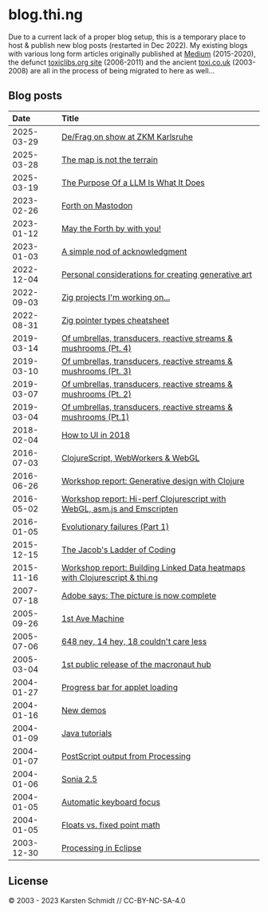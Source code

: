 # blog.thi.ng

Due to a current lack of a proper blog setup, this is a temporary place to host
& publish new blog posts (restarted in Dec 2022). My existing blogs with various
long form articles originally published at [Medium](https://medium.com/@thi.ng)
(2015-2020), the defunct [toxiclibs.org
site](https://github.com/postspectacular/toxiclibs) (2006-2011) and the ancient
[toxi.co.uk](http://toxi.co.uk/blog/) (2003-2008) are all in the process of
being migrated to here as well...

## Blog posts

| Date       | Title                                                                                                                             |
|:-----------|:----------------------------------------------------------------------------------------------------------------------------------|
| 2025-03-29 | [De/Frag on show at ZKM Karlsruhe](2025/20250329-defrag-zkm.md)                                                                   |
| 2025-03-28 | [The map is not the terrain](2025/20250328-the-map-is-not-the-terrain.md)                                                         |
| 2025-03-19 | [The Purpose Of a LLM Is What It Does](2025/20250319-llm-posiwid.md)                                                              |
| 2023-02-26 | [Forth on Mastodon](2023/20230226-forth-mastodon.md)                                                                              |
| 2023-01-12 | [May the Forth by with you!](2023/20230112-may-the-forth-be-with-you.md)                                                          |
| 2023-01-03 | [A simple nod of acknowledgment](2023/20230103-a-nod-of-acknowledgement.md)                                                       |
| 2022-12-04 | [Personal considerations for creating generative art](2022/20221204-personal-considerations.md)                                   |
| 2022-09-03 | [Zig projects I'm working on...](2022/20220903-zig-projects-wip.md)                                                               |
| 2022-08-31 | [Zig pointer types cheatsheet](2022/20220831-zig-pointer-cheatsheet.md)                                                           |
| 2019-03-14 | [Of umbrellas, transducers, reactive streams & mushrooms (Pt. 4)](2019/20190314-of-umbrellas-transducers-reactive-streams-pt4.md) |
| 2019-03-10 | [Of umbrellas, transducers, reactive streams & mushrooms (Pt. 3)](2019/20190310-of-umbrellas-transducers-reactive-streams-pt3.md) |
| 2019-03-07 | [Of umbrellas, transducers, reactive streams & mushrooms (Pt. 2)](2019/20190307-of-umbrellas-transducers-reactive-streams-pt2.md) |
| 2019-03-04 | [Of umbrellas, transducers, reactive streams & mushrooms (Pt.1)](2019/20190304-of-umbrellas-transducers-reactive-streams-pt1.md)  |
| 2018-02-04 | [How to UI in 2018](2018/20180204-how-to-ui-in-2018.md)                                                                           |
| 2016-07-03 | [ClojureScript, WebWorkers & WebGL](2016/20160703-clojurescript-webworkers-webgl.md)                                              |
| 2016-06-26 | [Workshop report: Generative design with Clojure](2016/20160626-generative-design-clojure.md)                                     |
| 2016-05-02 | [Workshop report: Hi-perf Clojurescript with WebGL, asm.js and Emscripten](2016/20160502-hiperf-clojurescript.md)                 |
| 2016-01-05 | [Evolutionary failures (Part 1)](2016/20160105-evolutionary-failures.md)                                                          |
| 2015-12-15 | [The Jacob's Ladder of Coding](2015/20151215-jacobs-ladder-of-coding.md)                                                          |
| 2015-11-16 | [Workshop report: Building Linked Data heatmaps with Clojurescript & thi.ng](2015/20151116-linked-data-clojurescript-workshop.md) |
| 2007-07-18 | [Adobe says: The picture is now complete](2007/20070718-adobe-says-the-picture-is-now-complete.md)                                |
| 2005-09-26 | [1st Ave Machine](2005/20050926-1st-ave-machine.md)                                                                               |
| 2005-07-06 | [648 ney, 14 hey, 18 couldn't care less](2005/20050706-648-ney-14-hey.md)                                                         |
| 2005-03-04 | [1st public release of the macronaut hub](2005/20050304-macronaut-hub.md)                                                         |
| 2004-01-27 | [Progress bar for applet loading](2004/20040127-progress-bar.md)                                                                  |
| 2004-01-16 | [New demos](2004/20040116-new-demos.md)                                                                                           |
| 2004-01-09 | [Java tutorials](2004/20040109-java-tutorials.md)                                                                                 |
| 2004-01-07 | [PostScript output from Processing](2004/20040107-postscript.md)                                                                  |
| 2004-01-06 | [Sonia 2.5](2004/20040106-sonia-25.md)                                                                                            |
| 2004-01-05 | [Automatic keyboard focus](2004/20040105-automatic-keyboard-focus.md)                                                             |
| 2004-01-05 | [Floats vs. fixed point math](2004/20040105-floats-vs-fixed-point-math.md)                                                        |
| 2003-12-30 | [Processing in Eclipse](2003/20031230-processing-in-eclipse.md)                                                                   |

## License

© 2003 - 2023 Karsten Schmidt // CC-BY-NC-SA-4.0
